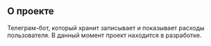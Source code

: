 ## О проекте
Телеграм-бот, который хранит записывает и показывает расходы пользователя. В данный момент проект находится в разработке.
